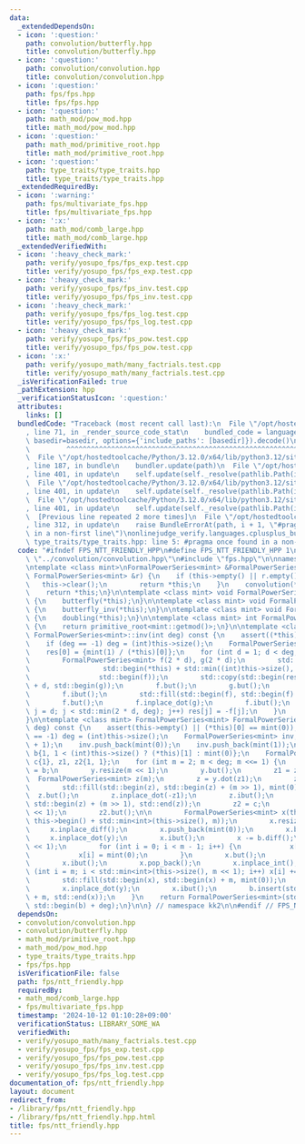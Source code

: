 ```yaml
---
data:
  _extendedDependsOn:
  - icon: ':question:'
    path: convolution/butterfly.hpp
    title: convolution/butterfly.hpp
  - icon: ':question:'
    path: convolution/convolution.hpp
    title: convolution/convolution.hpp
  - icon: ':question:'
    path: fps/fps.hpp
    title: fps/fps.hpp
  - icon: ':question:'
    path: math_mod/pow_mod.hpp
    title: math_mod/pow_mod.hpp
  - icon: ':question:'
    path: math_mod/primitive_root.hpp
    title: math_mod/primitive_root.hpp
  - icon: ':question:'
    path: type_traits/type_traits.hpp
    title: type_traits/type_traits.hpp
  _extendedRequiredBy:
  - icon: ':warning:'
    path: fps/multivariate_fps.hpp
    title: fps/multivariate_fps.hpp
  - icon: ':x:'
    path: math_mod/comb_large.hpp
    title: math_mod/comb_large.hpp
  _extendedVerifiedWith:
  - icon: ':heavy_check_mark:'
    path: verify/yosupo_fps/fps_exp.test.cpp
    title: verify/yosupo_fps/fps_exp.test.cpp
  - icon: ':heavy_check_mark:'
    path: verify/yosupo_fps/fps_inv.test.cpp
    title: verify/yosupo_fps/fps_inv.test.cpp
  - icon: ':heavy_check_mark:'
    path: verify/yosupo_fps/fps_log.test.cpp
    title: verify/yosupo_fps/fps_log.test.cpp
  - icon: ':heavy_check_mark:'
    path: verify/yosupo_fps/fps_pow.test.cpp
    title: verify/yosupo_fps/fps_pow.test.cpp
  - icon: ':x:'
    path: verify/yosupo_math/many_factrials.test.cpp
    title: verify/yosupo_math/many_factrials.test.cpp
  _isVerificationFailed: true
  _pathExtension: hpp
  _verificationStatusIcon: ':question:'
  attributes:
    links: []
  bundledCode: "Traceback (most recent call last):\n  File \"/opt/hostedtoolcache/Python/3.12.0/x64/lib/python3.12/site-packages/onlinejudge_verify/documentation/build.py\"\
    , line 71, in _render_source_code_stat\n    bundled_code = language.bundle(stat.path,\
    \ basedir=basedir, options={'include_paths': [basedir]}).decode()\n          \
    \         ^^^^^^^^^^^^^^^^^^^^^^^^^^^^^^^^^^^^^^^^^^^^^^^^^^^^^^^^^^^^^^^^^^^^^^^^^^^^^^^^^\n\
    \  File \"/opt/hostedtoolcache/Python/3.12.0/x64/lib/python3.12/site-packages/onlinejudge_verify/languages/cplusplus.py\"\
    , line 187, in bundle\n    bundler.update(path)\n  File \"/opt/hostedtoolcache/Python/3.12.0/x64/lib/python3.12/site-packages/onlinejudge_verify/languages/cplusplus_bundle.py\"\
    , line 401, in update\n    self.update(self._resolve(pathlib.Path(included), included_from=path))\n\
    \  File \"/opt/hostedtoolcache/Python/3.12.0/x64/lib/python3.12/site-packages/onlinejudge_verify/languages/cplusplus_bundle.py\"\
    , line 401, in update\n    self.update(self._resolve(pathlib.Path(included), included_from=path))\n\
    \  File \"/opt/hostedtoolcache/Python/3.12.0/x64/lib/python3.12/site-packages/onlinejudge_verify/languages/cplusplus_bundle.py\"\
    , line 401, in update\n    self.update(self._resolve(pathlib.Path(included), included_from=path))\n\
    \  [Previous line repeated 2 more times]\n  File \"/opt/hostedtoolcache/Python/3.12.0/x64/lib/python3.12/site-packages/onlinejudge_verify/languages/cplusplus_bundle.py\"\
    , line 312, in update\n    raise BundleErrorAt(path, i + 1, \"#pragma once found\
    \ in a non-first line\")\nonlinejudge_verify.languages.cplusplus_bundle.BundleErrorAt:\
    \ type_traits/type_traits.hpp: line 5: #pragma once found in a non-first line\n"
  code: "#ifndef FPS_NTT_FRIENDLY_HPP\n#define FPS_NTT_FRIENDLY_HPP 1\n\n#include\
    \ \"../convolution/convolution.hpp\"\n#include \"fps.hpp\"\n\nnamespace kk2 {\n\
    \ntemplate <class mint>\nFormalPowerSeries<mint> &FormalPowerSeries<mint>::operator*=(const\
    \ FormalPowerSeries<mint> &r) {\n    if (this->empty() || r.empty()) {\n     \
    \   this->clear();\n        return *this;\n    }\n    convolution(*this, r);\n\
    \    return *this;\n}\n\ntemplate <class mint> void FormalPowerSeries<mint>::but()\
    \ {\n    butterfly(*this);\n}\n\ntemplate <class mint> void FormalPowerSeries<mint>::ibut()\
    \ {\n    butterfly_inv(*this);\n}\n\ntemplate <class mint> void FormalPowerSeries<mint>::db()\
    \ {\n    doubling(*this);\n}\n\ntemplate <class mint> int FormalPowerSeries<mint>::but_pr()\
    \ {\n    return primitive_root<mint::getmod()>;\n}\n\ntemplate <class mint> FormalPowerSeries<mint>\
    \ FormalPowerSeries<mint>::inv(int deg) const {\n    assert((*this)[0] != mint(0));\n\
    \    if (deg == -1) deg = (int)this->size();\n    FormalPowerSeries<mint> res(deg);\n\
    \    res[0] = {mint(1) / (*this)[0]};\n    for (int d = 1; d < deg; d <<= 1) {\n\
    \        FormalPowerSeries<mint> f(2 * d), g(2 * d);\n        std::copy(std::begin(*this),\n\
    \                  std::begin(*this) + std::min((int)this->size(), 2 * d),\n \
    \                 std::begin(f));\n        std::copy(std::begin(res), std::begin(res)\
    \ + d, std::begin(g));\n        f.but();\n        g.but();\n        f.inplace_dot(g);\n\
    \        f.ibut();\n        std::fill(std::begin(f), std::begin(f) + d, mint(0));\n\
    \        f.but();\n        f.inplace_dot(g);\n        f.ibut();\n        for (int\
    \ j = d; j < std::min(2 * d, deg); j++) res[j] = -f[j];\n    }\n    return res.pre(deg);\n\
    }\n\ntemplate <class mint> FormalPowerSeries<mint> FormalPowerSeries<mint>::exp(int\
    \ deg) const {\n    assert(this->empty() || (*this)[0] == mint(0));\n    if (deg\
    \ == -1) deg = (int)this->size();\n    FormalPowerSeries<mint> inv;\n    inv.reserve(deg\
    \ + 1);\n    inv.push_back(mint(0));\n    inv.push_back(mint(1));\n\n    FormalPowerSeries<mint>\
    \ b{1, 1 < (int)this->size() ? (*this)[1] : mint(0)};\n    FormalPowerSeries<mint>\
    \ c{1}, z1, z2{1, 1};\n    for (int m = 2; m < deg; m <<= 1) {\n        auto y\
    \ = b;\n        y.resize(m << 1);\n        y.but();\n        z1 = z2;\n      \
    \  FormalPowerSeries<mint> z(m);\n        z = y.dot(z1);\n        z.ibut();\n\
    \        std::fill(std::begin(z), std::begin(z) + (m >> 1), mint(0));\n      \
    \  z.but();\n        z.inplace_dot(-z1);\n        z.ibut();\n        c.insert(std::end(c),\
    \ std::begin(z) + (m >> 1), std::end(z));\n        z2 = c;\n        z2.resize(m\
    \ << 1);\n        z2.but();\n\n        FormalPowerSeries<mint> x(this->begin(),\
    \ this->begin() + std::min<int>(this->size(), m));\n        x.resize(m);\n   \
    \     x.inplace_diff();\n        x.push_back(mint(0));\n        x.but();\n   \
    \     x.inplace_dot(y);\n        x.ibut();\n        x -= b.diff();\n        x.resize(m\
    \ << 1);\n        for (int i = 0; i < m - 1; i++) {\n            x[m + i] = x[i];\n\
    \            x[i] = mint(0);\n        }\n        x.but();\n        x.inplace_dot(z2);\n\
    \        x.ibut();\n        x.pop_back();\n        x.inplace_int();\n        for\
    \ (int i = m; i < std::min<int>(this->size(), m << 1); i++) x[i] += (*this)[i];\n\
    \        std::fill(std::begin(x), std::begin(x) + m, mint(0));\n        x.but();\n\
    \        x.inplace_dot(y);\n        x.ibut();\n        b.insert(std::end(b), std::begin(x)\
    \ + m, std::end(x));\n    }\n    return FormalPowerSeries<mint>(std::begin(b),\
    \ std::begin(b) + deg);\n}\n\n} // namespace kk2\n\n#endif // FPS_NTT_FRIENDLY_HPP\n"
  dependsOn:
  - convolution/convolution.hpp
  - convolution/butterfly.hpp
  - math_mod/primitive_root.hpp
  - math_mod/pow_mod.hpp
  - type_traits/type_traits.hpp
  - fps/fps.hpp
  isVerificationFile: false
  path: fps/ntt_friendly.hpp
  requiredBy:
  - math_mod/comb_large.hpp
  - fps/multivariate_fps.hpp
  timestamp: '2024-10-12 01:10:28+09:00'
  verificationStatus: LIBRARY_SOME_WA
  verifiedWith:
  - verify/yosupo_math/many_factrials.test.cpp
  - verify/yosupo_fps/fps_exp.test.cpp
  - verify/yosupo_fps/fps_pow.test.cpp
  - verify/yosupo_fps/fps_inv.test.cpp
  - verify/yosupo_fps/fps_log.test.cpp
documentation_of: fps/ntt_friendly.hpp
layout: document
redirect_from:
- /library/fps/ntt_friendly.hpp
- /library/fps/ntt_friendly.hpp.html
title: fps/ntt_friendly.hpp
---
```

